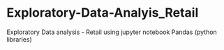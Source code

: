 # Exploratory-Data-Analyis_Retail
Exploratory Data analysis - Retail using jupyter notebook Pandas (python libraries)
